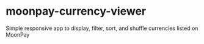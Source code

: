 # moonpay-currency-viewer
Simple responsive app to display, filter, sort, and shuffle currencies listed on MoonPay
